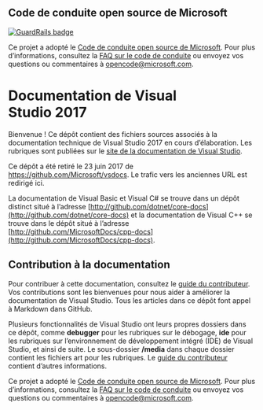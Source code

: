 ## <a name="microsoft-open-source-code-of-conduct"></a>Code de conduite open source de Microsoft

[![GuardRails badge](https://badges.production.guardrails.io/doodz/visualstudio-docs.fr-fr.svg)](https://www.guardrails.io)

Ce projet a adopté le [Code de conduite open source de Microsoft](https://opensource.microsoft.com/codeofconduct/).
Pour plus d’informations, consultez la [FAQ sur le code de conduite](https://opensource.microsoft.com/codeofconduct/faq/) ou envoyez vos questions ou commentaires à [opencode@microsoft.com](mailto:opencode@microsoft.com).

# <a name="visual-studio-2017-documentation"></a>Documentation de Visual Studio 2017

Bienvenue ! Ce dépôt contient des fichiers sources associés à la documentation technique de Visual Studio 2017 en cours d’élaboration. Les rubriques sont publiées sur le [site de la documentation de Visual Studio](https://docs.microsoft.com/visualstudio).

Ce dépôt a été retiré le 23 juin 2017 de https://github.com/Microsoft/vsdocs. Le trafic vers les anciennes URL est redirigé ici.

La documentation de Visual Basic et Visual C# se trouve dans un dépôt distinct situé à l’adresse [http://github.com/dotnet/core-docs](http://github.com/dotnet/core-docs) et la documentation de Visual C++ se trouve dans le dépôt situé à l’adresse [http://github.com/MicrosoftDocs/cpp-docs](http://github.com/MicrosoftDocs/cpp-docs).

## <a name="contributing-to-the-documentation"></a>Contribution à la documentation

Pour contribuer à cette documentation, consultez le [guide du contributeur](CONTRIBUTING.md).
Vos contributions sont les bienvenues pour nous aider à améliorer la documentation de Visual Studio. Tous les articles dans ce dépôt font appel à Markdown dans GitHub.

Plusieurs fonctionnalités de Visual Studio ont leurs propres dossiers dans ce dépôt, comme **debugger** pour les rubriques sur le débogage, **ide** pour les rubriques sur l’environnement de développement intégré (IDE) de Visual Studio, et ainsi de suite. Le sous-dossier **/media** dans chaque dossier contient les fichiers art pour les rubriques. Le [guide du contributeur](CONTRIBUTING.md) contient d’autres informations.

Ce projet a adopté le [Code de conduite open source de Microsoft](https://opensource.microsoft.com/codeofconduct/). Pour plus d’informations, consultez la [FAQ sur le code de conduite](https://opensource.microsoft.com/codeofconduct/faq/) ou envoyez vos questions ou commentaires à [opencode@microsoft.com](mailto:opencode@microsoft.com).

